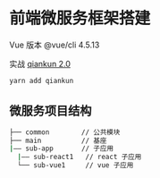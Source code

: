 # 前端微服务框架搭建

Vue 版本 @vue/cli 4.5.13

实战 [qiankun 2.0](https://qiankun.umijs.org/zh/guide)

```bash
yarn add qiankun
```

## 微服务项目结构

```bash
├── common        // 公共模块
├── main          // 基座
|—— sub-app       // 子应用
  |—— sub-react1   // react 子应用
  └── sub-vue1     // vue 子应用
```
